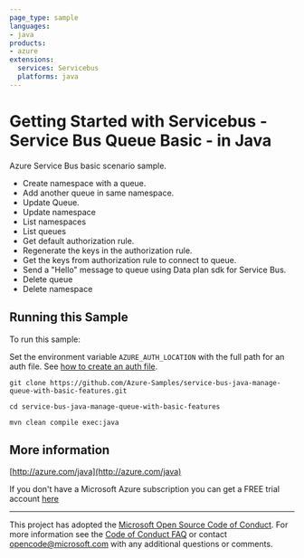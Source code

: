 ```yaml
---
page_type: sample
languages:
- java
products:
- azure
extensions:
  services: Servicebus
  platforms: java
---
```


# Getting Started with Servicebus - Service Bus Queue Basic - in Java #


  Azure Service Bus basic scenario sample.
  - Create namespace with a queue.
  - Add another queue in same namespace.
  - Update Queue.
  - Update namespace
  - List namespaces
  - List queues
  - Get default authorization rule.
  - Regenerate the keys in the authorization rule.
  - Get the keys from authorization rule to connect to queue.
  - Send a "Hello" message to queue using Data plan sdk for Service Bus.
  - Delete queue
  - Delete namespace
 

## Running this Sample ##

To run this sample:

Set the environment variable `AZURE_AUTH_LOCATION` with the full path for an auth file. See [how to create an auth file](https://github.com/Azure/azure-libraries-for-java/blob/master/AUTH.md).

    git clone https://github.com/Azure-Samples/service-bus-java-manage-queue-with-basic-features.git

    cd service-bus-java-manage-queue-with-basic-features

    mvn clean compile exec:java

## More information ##

[http://azure.com/java](http://azure.com/java)

If you don't have a Microsoft Azure subscription you can get a FREE trial account [here](http://go.microsoft.com/fwlink/?LinkId=330212)

---

This project has adopted the [Microsoft Open Source Code of Conduct](https://opensource.microsoft.com/codeofconduct/). For more information see the [Code of Conduct FAQ](https://opensource.microsoft.com/codeofconduct/faq/) or contact [opencode@microsoft.com](mailto:opencode@microsoft.com) with any additional questions or comments.
